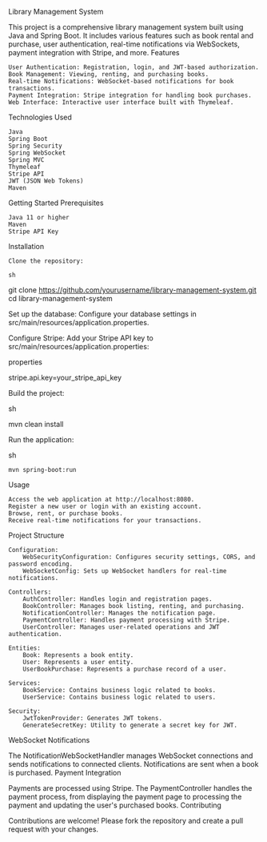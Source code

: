 Library Management System

This project is a comprehensive library management system built using Java and Spring Boot. It includes various features such as book rental and purchase, user authentication, real-time notifications via WebSockets, payment integration with Stripe, and more.
Features

    User Authentication: Registration, login, and JWT-based authorization.
    Book Management: Viewing, renting, and purchasing books.
    Real-time Notifications: WebSocket-based notifications for book transactions.
    Payment Integration: Stripe integration for handling book purchases.
    Web Interface: Interactive user interface built with Thymeleaf.

Technologies Used

    Java
    Spring Boot
    Spring Security
    Spring WebSocket
    Spring MVC
    Thymeleaf
    Stripe API
    JWT (JSON Web Tokens)
    Maven

Getting Started
Prerequisites

    Java 11 or higher
    Maven
    Stripe API Key

Installation

    Clone the repository:

    sh

git clone https://github.com/yourusername/library-management-system.git
cd library-management-system

Set up the database:
Configure your database settings in src/main/resources/application.properties.

Configure Stripe:
Add your Stripe API key to src/main/resources/application.properties:

properties

stripe.api.key=your_stripe_api_key

Build the project:

sh

mvn clean install

Run the application:

sh

    mvn spring-boot:run

Usage

    Access the web application at http://localhost:8080.
    Register a new user or login with an existing account.
    Browse, rent, or purchase books.
    Receive real-time notifications for your transactions.

Project Structure

    Configuration:
        WebSecurityConfiguration: Configures security settings, CORS, and password encoding.
        WebSocketConfig: Sets up WebSocket handlers for real-time notifications.

    Controllers:
        AuthController: Handles login and registration pages.
        BookController: Manages book listing, renting, and purchasing.
        NotificationController: Manages the notification page.
        PaymentController: Handles payment processing with Stripe.
        UserController: Manages user-related operations and JWT authentication.

    Entities:
        Book: Represents a book entity.
        User: Represents a user entity.
        UserBookPurchase: Represents a purchase record of a user.

    Services:
        BookService: Contains business logic related to books.
        UserService: Contains business logic related to users.

    Security:
        JwtTokenProvider: Generates JWT tokens.
        GenerateSecretKey: Utility to generate a secret key for JWT.

WebSocket Notifications

The NotificationWebSocketHandler manages WebSocket connections and sends notifications to connected clients. Notifications are sent when a book is purchased.
Payment Integration

Payments are processed using Stripe. The PaymentController handles the payment process, from displaying the payment page to processing the payment and updating the user's purchased books.
Contributing

Contributions are welcome! Please fork the repository and create a pull request with your changes.
